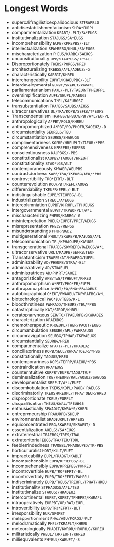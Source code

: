 # Longest Words

* supercalifragilisticexpialidocious `STPRAPBLG`
* antidisestablishmentarianism `SHRA*EURPL`
* compartmentalization `KPART/-PLT/SA*EUGS`
* institutionalization `STAOUGS/SA*EUGS`
* incomprehensibility `EUPB/KPREPBS/-BLT`
* intellectualization `SPWHREBG/KHUL/SA*EUGS`
* mischaracterization `PHEUS/KARBG/SAEUGS`
* unconstitutionality `UPB/STAO*UGS/TPHALT`
* Disproportionately `TKEUS/PORGS/HREU`
* architecturalizing `TREBGS/A*L/AOEUZ/-G`
* characteristically `KARBGT/KHREU`
* interchangeability `EUPBT/KHAEUPBG/-BLT`
* interdevelopmental `EUPBT/SREPLT/KWRA*L`
* parliamentarianism `PARL/-PLT/TAEUR/TPHEUFPL`
* oversimplification `AUFR/SEUPL/KAEUGS`
* telecommunications `T*EL/KAEUBGSZ`
* transubstantiation `TRAPBS/SAUBS/AEUGS`
* ultraconservatives `UL/TRA/KOPB/SEFRB/T*EUFS`
* Transcendentalism `TRAPBS/EPBD/EPBT/A*L/EUFPL`
* anthropologically `A*PBT/POLG/KHREU`
* anthropomorphized `A*PBT/PO/PHOFR/SAOEUZ/-D`
* circumstantiality `SEURBLG/TEU`
* circumstantiation `SEURBG/SHAEUGS`
* complimentariness `KOFRP/HREUPLT/TAEUR/*PBS`
* comprehensiveness `KPREPBS/EUFPBS`
* conscientiousness `KAUPBGS/-PBS`
* constitutionalist `KAUPBS/TAOUGT/HREUFT`
* constitutionality `STAO*UGS/ALT`
* contemporaneously `KPRAER/AEUPBS`
* contradictoriness `KOPB/TRA/TKEUBG/REU/*PBS`
* controvertibility `TRO*EFRT/-BLT`
* counterrevolution `KOURPBT/REFL/AOUGS`
* differentiability `TKEUFR/EPBL/-BLT`
* indistinguishable `EUPB/STEUPBG/-BL`
* industrialization `STREUL/A*EUGS`
* intercolumniation `EUPBT/KHRUPL/TPHAEUGS`
* intergovernmental `EUPBT/TKPWOFPLT/A*L`
* mischaracterizing `PHEUS/KARBG/-G`
* misinterpretation `PHEUS/EUPBT/PRET/AEUGS`
* misrepresentation `PHEUS/REPGS`
* misunderstandings `PHURPBGDZ`
* multigenerational `PHULT/SKWREPB/RAEUGS/A*L`
* telecommunication `TEL/KPHAOUPB/KAEUGS`
* transgenerational `TRAPBS/SKWREPB/RAEUGS/A*L`
* ultraconservative `URLT/KAUPB/SEFRB/TEUF`
* Transatlanticism `TRAPBS/AT/HRAPBG/EUFPL`
* administrability `AD/PHEUPB/STRA/-BLT`
* administratively `AD/STRAEUFL`
* administratrices `AD/PH*RT/SAOEZ`
* antagonistically `APB/TAG/TPHEUFT/KHREU`
* anthropomorphism `A*PBT/PHO*FR/EUFPL`
* anthropomorphize `A*PBT/PO/PHO*FR/AOEUZ`
* autobiographical `O*EUT/PWAOEU/TKPWRAFBG/A*L`
* biotechnological `PWO*EU/TEBG/K-L`
* bloodthirstiness `PWHRAOD/THEURS/TEU/*PBS`
* catastrophically `KAT/STROF/KHREU`
* ceratopharyngeus `SER/TO/TPAEURPB/SKWRAOES`
* characterization `KRAEUBGS`
* chemotherapeutic `KHOEUPL/THER/PAOUT/EUBG`
* circumambulation `SEURBG/APL/PWHRAEUGS`
* circumnavigation `SEURBG/TPHAF/TKPWAEUGS`
* circumstantially `SEURBG/HREU`
* compartmentalize `KPART/-PLT/HRAOEUZ`
* conciliatoriness `KOPB/SEUL/KWRA/TOEUR/*PBS`
* constitutionally `TAOUGS/HREU`
* contemporariness `KOPB/TEFRP/RAEUR/*PBS`
* contraindication `KRA*EUGS`
* counterintuitive `KURPBT/EUPB/TAOU/TEUF`
* demineralization `TKE/PHEUPB/RAL/AOEUZ/SAEUGS`
* developmentalist `SREPLT/A*L/EUFT`
* discombobulation `TKEUS/KOPL/PWOB/HRAEUGS`
* discriminatorily `TKEUS/KREUPL/TPHA/TOEUR/HREU`
* disproportionate `TKEUS/PORPLT`
* disqualification `TKEUS/KWAL/TPEUBGS`
* enthusiastically `SPWAOUZ/KWRA*S/KHREU`
* entrepreneurship `PRAOURPB/SHEUP`
* environmentalist `SRAOEURPLT/HR*EUS`
* equiconcentrated `EBG/SKWREU/SKRAEUT/-D`
* essentialization `AOELGS/SA*EUGS`
* extraterrestrial `TRAEBGS/TRES/TRAL`
* extraterritorial `EBGS/TRA/TER/TORL`
* feeblemindedness `TPAOEBL/PHAOEUPBD/TK-PBS`
* horticulturalist `HORT/KULT/EUFT`
* impracticability `EUPL/PRABGT/KABLT`
* incomprehensible `EUPB/KPREPBS/-BL`
* incomprehensibly `EUPB/KPREPBS/PWHREU`
* incontrovertible `EUPB/TRO*EFRT/-BL`
* incontrovertibly `EUPB/TRO*EFRT/PWHREU`
* indiscriminately `EUPB/TKEUS/TREUPL/TPHAT/HREU`
* institutionality `STPHAOUGS/A*L/TEU`
* institutionalize `STAOUGS/HRAOEUZ`
* intercontinental `EUPBT/KOPBT/TPHEPBT/KWRA*L`
* intraoperatively `EURPBT/OP/RAT/EUFL`
* introvertibility `EUPB/TRO*EFRT/-BLT`
* irresponsibility `EUR/SPOPBT`
* malapportionment `PHAL/AEU/PORGS/*PLT`
* melodramatically `PHEL/TKRAPLT/KHREU`
* meteorologically `PHAOET/KWROR/HROPBLG/KHREU`
* militaristically `PHEUL/TAR/EUFT/KHREU`
* milliequivalents `PH*EUL/KWEUFT/-S`
